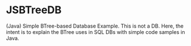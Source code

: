 # JSBTreeDB
(Java) Simple BTree-based Database Example. This is not a DB. Here, the intent is to explain the BTree uses in SQL DBs with simple code samples in Java. 

